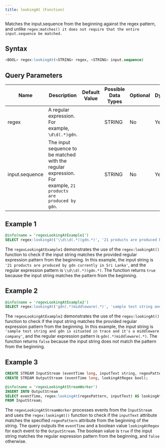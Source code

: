 ```yaml
---
title: lookingAt (Function)
---
```


Matches the input.sequence from the beginning against the regex pattern, and unlike `regex:matches() it does not require that the entire input.sequence be matched.`

## Syntax

```sql
<BOOL> regex:lookingAt(<STRING> regex, <STRING> input.sequence)
```

## Query Parameters

| Name  | Description  | Default Value | Possible Data Types | Optional | Dynamic |
|-------|--------------|---------------|---------------------|----------|---------|
| regex  | A regular expression. For example, `\d\d(.*)gdn`. |               | STRING   | No  | Yes |
| input.sequence | The input sequence to be matched with the regular expression. For example, `21 products are produced by gdn`. |               | STRING  | No | Yes |

## Example 1

```sql
@info(name = 'regexLookingAtExample1')
SELECT regex:lookingAt('\\d\\d(.*)(gdn.*)', '21 products are produced by gdn currently in Sri Lanka') AS lookingAtResult;
```

The `regexLookingAtExample1` demonstrates the use of the `regex:lookingAt()` function to check if the input string matches the provided regular expression pattern from the beginning. In this example, the input string is `'21 products are produced by gdn currently in Sri Lanka'`, and the regular expression pattern is `\\d\\d(.*)(gdn.*)`. The function returns `true` because the input string matches the pattern from the beginning.

## Example 2

```sql
@info(name = 'regexLookingAtExample2')
SELECT regex:lookingAt('gdn(.*)middleware(.*)', 'sample test string and gdn is situated in trace and it''s a middleware company') AS lookingAtResult;
```

The `regexLookingAtExample2` demonstrates the use of the `regex:lookingAt()` function to check if the input string matches the provided regular expression pattern from the beginning. In this example, the input string is `'sample test string and gdn is situated in trace and it's a middleware company'`, and the regular expression pattern is `gdn(.*)middleware(.*)`. The function returns `false` because the input string does not match the pattern from the beginning.

## Example 3

```sql
CREATE STREAM InputStream (eventTime long, inputText string, regexPattern string);
CREATE STREAM OutputStream (eventTime long, lookingAtRegex bool);

@info(name = 'regexLookingAtStreamWorker')
INSERT INTO OutputStream
SELECT eventTime, regex:lookingAt(regexPattern, inputText) AS lookingAtRegex
FROM InputStream;
```

The `regexLookingAtStreamWorker` processes events from the `InputStream` and uses the `regex:lookingAt()` function to check if the `inputText` attribute matches the specified `regexPattern` attribute from the beginning of the string. The query outputs the `eventTime` and a boolean value `lookingAtRegex` for each event to the `OutputStream`. The boolean value is `true` if the input string matches the regular expression pattern from the beginning, and `false` otherwise.
